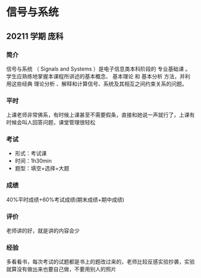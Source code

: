 # 信号与系统

## 20211 学期 庞科

### 简介

信号与系统 （ Signals and Systems ）是电子信息类本科阶段的 专业基础课 。 学生应熟练地掌握本课程所讲述的基本概念、 基本理论 和 基本分析 方法，并利用这些经典 理论分析 、解释和计算信号、系统及其相互之间约束关系的问题。

### 平时

上课老师非常佛系，有时候上课甚至不需要假条，直接和她说一声就行了，上课有时候会叫人回答问题，课堂管理很轻松

### 考试

- 形式：考试课
- 时间：1h30min
- 题型：填空+选择+大题

### 成绩

40%平时成绩+60%考试成绩(期末成绩+期中成绩)

### 评价

老师讲的好，就是讲的内容会少

### 经验

多看看书，每次考试的试题都是书上的题改过来的，老师比较反感实验抄袭，实验就算没有做出来也要自己做，不要用别人的照片

